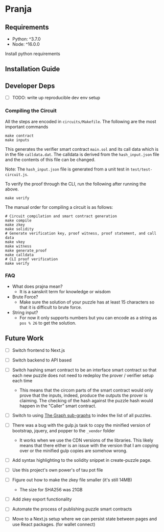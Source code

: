# Pranja

## Requirements

* Python: ^3.7.0
* Node: ^16.0.0

Install python requirements

## Installation Guide

## Developer Deps

- [ ] TODO: write up reproducible dev env setup

### Compiling the Circuit

All the steps are encoded in `circuits/Makefile`. The following are the most
important commands

```shell
make contract
make inputs
```

This generates the verifier smart contract `main.sol` and its call data which is
in the file `calldata.dat`. The calldata is derived from the `hash_input.json`
file and the contents of this file can be changed.

Note: The `hash_input.json` file is generated from a unit test in
`test/test-circuit.js`.

To verify the proof through the CLI, run the following after running the above.

```shell
make verify
```

The manual order for compiling a circuit is as follows:
```shell
# Circuit compilation and smart contract generation
make compile
make zkey
make solidity
# Generate verification key, proof witness, proof statement, and call data
make vkey
make witness
make generate_proof
make calldata
# CLI proof verification
make verify
```

### FAQ

- What does prajna mean?
  - It is a sanskrit term for knowledge or wisdom
- Brute Force?
  - Make sure the solution of your puzzle has at least 15 characters so that it
  is difficult to brute force. 
- String input?
  - For now it only supports numbers but you can encode as a string as
  `pos % 26` to get the solution.

## Future Work

- [ ] Switch frontend to Next.js
- [ ] Switch backend to API based
- [ ] Switch hashing smart contract to be an interface smart contract so that
each new puzzle does not need to redeploy the prover / verifier setup each time
  - This means that the circom parts of the smart contract would only prove that
  the inputs, indeed, produce the outputs the prover is claiming. The checking
  of the hash against the puzzle hash would happen in the "Caller" smart
   contract.
- [ ] Switch to using
[The Graph sub-graphs](https://thegraph.com/docs/en/developer/create-subgraph-hosted/)
to index the list of all puzzles.

- [ ] There was a bug with the gulp.js task to copy the minified version of
bootstrap, jquery, and popper to the `_vendor` folder
  - It works when we use the CDN versions of the libraries. This likely means
  that there either is an issue with the version that I am copying over or the
  minified gulp copies are somehow wrong.
- [ ] Add syntax highlighting to the solidity snippet in create-puzzle page.
- [ ] Use this project's own power's of tau pot file
- [ ] Figure out how to make the zkey file smaller (it's still 14MB)
  * The size for SHA256 was 21GB
- [ ] Add zkey export functionality
- [ ] Automate the process of publishing puzzle smart contracts
- [ ] Move to a Next.js setup where we can persist state between pages and use
React packages. (for wallet connect)